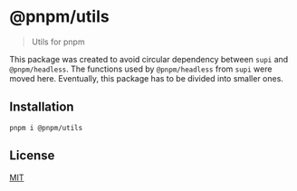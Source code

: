 # @pnpm/utils

> Utils for pnpm

This package was created to avoid circular dependency between `supi` and `@pnpm/headless`.
The functions used by `@pnpm/headless` from `supi` were moved here.
Eventually, this package has to be divided into smaller ones.

## Installation

```
pnpm i @pnpm/utils
```

## License

[MIT](LICENSE)
